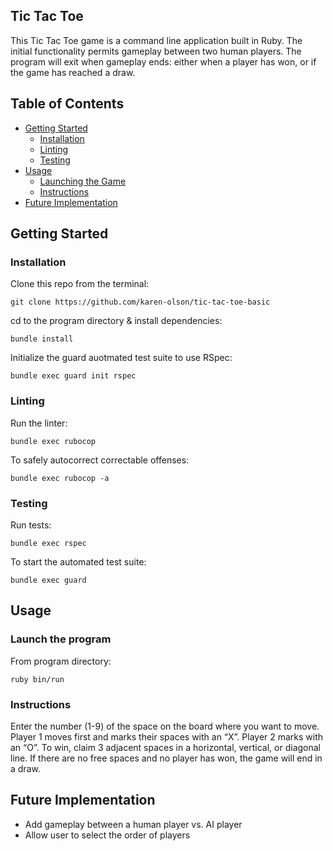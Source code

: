 ## Tic Tac Toe
This Tic Tac Toe game is a command line application built in Ruby.
The initial functionality permits gameplay between two human players. The program will exit when gameplay ends: either when a player has won, or if the game has reached a draw.

## Table of Contents
- [Getting Started](#getting_started)
    - [Installation](#installation)
    - [Linting](#linting)
    - [Testing](#testing)
- [Usage](#usage)
    - [Launching the Game](#launching)
    - [Instructions](#instructions)
- [Future Implementation](#future)

## Getting Started
### Installation
Clone this repo from the terminal:
```
git clone https://github.com/karen-olson/tic-tac-toe-basic
```
cd to the program directory & install dependencies:
```
bundle install
```
Initialize the guard auotmated test suite to use RSpec:
````
bundle exec guard init rspec
````

### Linting
Run the linter:
```
bundle exec rubocop
```
To safely autocorrect correctable offenses:
```
bundle exec rubocop -a
```
### Testing
Run tests:
```
bundle exec rspec
```
To start the automated test suite:
```
bundle exec guard
```

## Usage
### Launch the program
From program directory:
```
ruby bin/run
```
### Instructions
Enter the number (1-9) of the space on the board where you want to move.
Player 1 moves first and marks their spaces with an “X”. Player 2 marks with an “O”.
To win, claim 3 adjacent spaces in a horizontal, vertical, or diagonal line.
If there are no free spaces and no player has won, the game will end in a draw.

## Future Implementation
- Add gameplay between a human player vs. AI player
- Allow user to select the order of players
